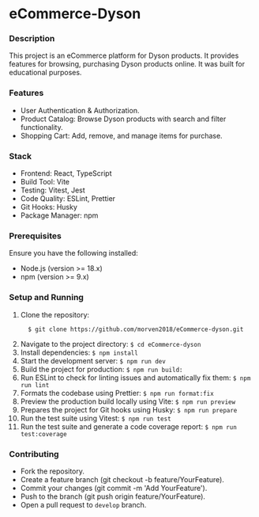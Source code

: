# eCommerce-Dyson
### Description
This project is an eCommerce platform for Dyson products. It provides features for browsing, purchasing Dyson products online.
It was built for educational purposes.

### Features
- User Authentication & Authorization.
- Product Catalog: Browse Dyson products with search and filter functionality.
- Shopping Cart: Add, remove, and manage items for purchase.

### Stack
- Frontend: React, TypeScript
- Build Tool: Vite
- Testing: Vitest, Jest
- Code Quality: ESLint, Prettier
- Git Hooks: Husky
- Package Manager: npm

### Prerequisites
Ensure you have the following installed:
- Node.js (version >= 18.x)
- npm (version >= 9.x)

### Setup and Running
1. Clone the repository:
   ```
     $ git clone https://github.com/morven2018/eCommerce-dyson.git
   ```
2. Navigate to the project directory:
   ```$ cd eCommerce-dyson```
3. Install dependencies:
   ```$ npm install```
4. Start the development server:
   ```$ npm run dev```
5. Build the project for production:
   ```$ npm run build:```
6. Run ESLint to check for linting issues and automatically fix them:
   ```$ npm run lint```
7. Formats the codebase using Prettier:
   ```$ npm run format:fix```
8. Preview the production build locally using Vite:
   ```$ npm run preview```
9. Prepares the project for Git hooks using Husky:
   ```$ npm run prepare```
10. Run the test suite using Vitest:
    ```$ npm run test```
11. Run the test suite and generate a code coverage report:
    ```$ npm run test:coverage```

 ### Contributing
 - Fork the repository.
 - Create a feature branch (git checkout -b feature/YourFeature).
 - Commit your changes (git commit -m 'Add YourFeature').
 - Push to the branch (git push origin feature/YourFeature).
 - Open a pull request to ```develop``` branch.